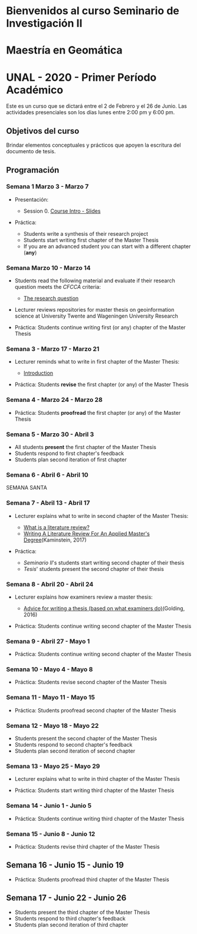 # Bienvenidos al curso Seminario de Investigación II
# Maestría en Geomática
# UNAL - 2020 - Primer Período Académico 

Este es un curso que se dictará entre el  2 de Febrero y el 26 de Junio.
Las actividades presenciales son los días lunes entre 2:00 pm y 6:00 pm.

## Objetivos del curso

Brindar elementos conceptuales y prácticos que apoyen la escritura del documento de tesis.

## Programación

### Semana 1  Marzo 3 - Marzo 7

- Presentación:
  - Session 0.  [Course Intro - Slides](https://ials.github.com/seminario/sem_S0.html)
 
- Práctica:
  - Students write a synthesis of their research project
  - Students start writing first chapter of the Master Thesis
  - If you are an advanced student you can start with a different chapter (**any**)

### Semana Marzo 10 - Marzo 14

- Students read the following material and evaluate if their research question meets the *CFCCA* criteria:
  - [The research question](https://libguides.msvu.ca/c.php?g=707361&p=5034449#s-lg-box-15836684)
  
- Lecturer reviews repositories for master thesis on geoinformation science  at University Twente and Wageningen University Research
  
- Práctica:
  Students continue writing first (or any) chapter of the Master Thesis
 
### Semana 3 - Marzo 17 - Marzo 21

- Lecturer reminds what to write in first chapter of the Master Thesis:
  - [Introduction](https://student.unsw.edu.au/introductions)

- Práctica:
  Students **revise** the first chapter (or any) of the Master Thesis

### Semana 4 - Marzo 24 - Marzo 28

- Práctica:
  Students  **proofread** the first chapter (or any) of the Master Thesis

### Semana 5 - Marzo 30 -  Abril 3

- All students **present** the first chapter of the Master Thesis 
- Students respond to  first chapter's feedback 
- Students plan second iteration of first chapter

### Semana 6 - Abril 6 - Abril 10  

SEMANA SANTA 

### Semana 7 - Abril 13 - Abril 17

- Lecturer explains what to write in second chapter of the Master Thesis:
  - [What is a literature review?](https://student.unsw.edu.au/literature-review)
  - [Writing A Literature Review For An Applied Master's Degree](https://repository.upenn.edu/cgi/viewcontent.cgi?article=1022&context=od_working_papers)(Kaminstein, 2017)
  
- Práctica:
  - *Seminario II*'s students start writing second chapter of their thesis
  - *Tesis*' students present the second chapter of their thesis

### Semana 8 - Abril 20 - Abril 24

- Lecturer explains how examiners review a master thesis:
  - [Advice for writing a thesis (based on what examiners do)](https://www.tandfonline.com/doi/full/10.1080/23265507.2017.1300862)(Golding, 2016)

- Práctica:
  Students continue writing second chapter of the Master Thesis
 
### Semana 9 - Abril 27 - Mayo 1

- Práctica:
  Students continue writing second chapter of the Master Thesis

### Semana 10 - Mayo 4 - Mayo 8

- Práctica:
  Students revise second chapter of the Master Thesis
 
### Semana 11 - Mayo 11 - Mayo 15

- Práctica:
  Students proofread second chapter of the Master Thesis

### Semana 12 - Mayo 18 - Mayo 22

- Students present the second chapter of the Master Thesis
- Students respond to  second chapter's feedback
- Students plan second iteration of second chapter

### Semana 13 - Mayo 25 - Mayo 29

- Lecturer explains what to write in third chapter of the Master Thesis

- Práctica:
  Students start writing third chapter of the Master Thesis

### Semana 14 - Junio 1 - Junio 5

- Práctica:
  Students continue writing third chapter of the Master Thesis

### Semana 15 - Junio 8  - Junio 12

- Práctica:
  Students revise third chapter of the Master Thesis

## Semana 16 - Junio 15 - Junio 19

- Práctica:
  Students proofread third chapter of the Master Thesis

## Semana 17 - Junio 22 - Junio 26

- Students present the third chapter of the Master Thesis
- Students respond to third chapter's feedback
- Students plan second iteration of third chapter
